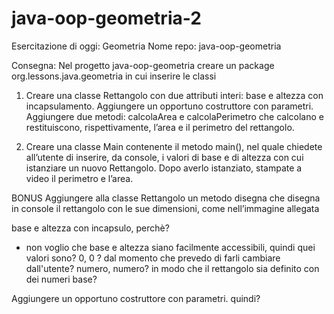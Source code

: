 # java-oop-geometria-2
 
Esercitazione di oggi: Geometria
Nome repo: java-oop-geometria

Consegna: Nel progetto java-oop-geometria creare un package org.lessons.java.geometria in cui inserire le classi

1. Creare una classe Rettangolo con due attributi interi: base e altezza con incapsulamento.
Aggiungere un opportuno costruttore con parametri.
Aggiungere due metodi: calcolaArea e calcolaPerimetro che calcolano e restituiscono, rispettivamente, l’area e il perimetro del rettangolo.

2. Creare una classe Main contenente il metodo main(), nel quale chiedete all’utente di inserire, da console, i valori di base e di altezza con cui istanziare un nuovo Rettangolo.
Dopo averlo istanziato, stampate a video il perimetro e l’area.

BONUS Aggiungere alla classe Rettangolo un metodo disegna che disegna in console il rettangolo con le sue dimensioni, come nell’immagine allegata


base e altezza con incapsulo, perchè?
- non voglio che base e altezza siano facilmente accessibili, quindi quei valori sono?
 0, 0 ? dal momento che prevedo di farli cambiare dall'utente? 
numero, numero? in modo che il rettangolo sia definito con dei numeri base?

Aggiungere un opportuno costruttore con parametri.
quindi?